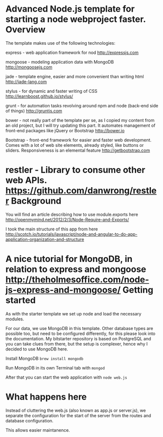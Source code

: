 Advanced Node.js template for starting a node webproject faster.
Overview
===
The template makes use of the following technologies:

express - web application framework for nod http://expressjs.com

mongoose - modeling application data with MongoDB http://mongoosejs.com

jade - template engine, easier and more convenient than writing html http://jade-lang.com

stylus - for dynamic and faster writing of CSS http://learnboost.github.io/stylus/

grunt - for automation tasks revolving around npm and node (back-end side of things) http://gruntjs.com

bower - not really part of the template per se, as I copied my content from an old project, but I will try updating this part. It automates management of front-end packages like jQuery or Bootstrap http://bower.io

Bootstrap - front-end framework for easier and faster web development. Comes with a lot of web site elements, already styled, like buttons or sliders. Responsiveness is an elemental feature http://getbootstrap.com

restler - Library to consume other web APIs. https://github.com/danwrong/restler
Background
===
You will find an article describing how to use module.exports here http://openmymind.net/2012/2/3/Node-Require-and-Exports/

I took the main structure of this app from here http://scotch.io/tutorials/javascript/node-and-angular-to-do-app-application-organization-and-structure

A nice tutorial for MongoDB, in relation to express and mongoose
http://theholmesoffice.com/node-js-express-and-mongoose/
Getting started
===
As with the starter template we set up node and load the necessary modules.

For our data, we use MongoDB in this template. Other database types are possible too, but need to be configured differently, for this please look into the documentation. My bitstarter repository is based on PostgreSQL and you can take clues from there, but the setup is complexer, hence why I decided to use MongoDB here.

Install MongoDB
```brew install mongodb```

Run MongoDB in its own Terminal tab with
```mongod ```

After that you can start the web application with
```node web.js```

What happens here
===
Instead of cluttering the web.js (also known as app.js or server.js), we separate the configuration for the start of the server from the routes and database configuration.

This allows easier maintanence.